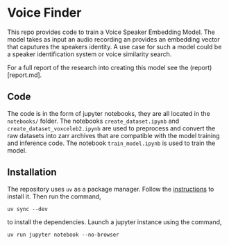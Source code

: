 # Voice Finder

This repo provides code to train a Voice Speaker Embedding Model. The model takes as input an audio recording an provides an embedding vector that caputures the speakers identity. A use case for such a model could be a speaker identification system or voice similarity search.

For a full report of the research into creating this model see the (report)[report.md].

## Code

The code is in the form of jupyter notebooks, they are all located in the `notebooks/` folder. The notebooks `create_dataset.ipynb` and `create_dataset_voxceleb2.ipynb` are used to preprocess and convert the raw datasets into zarr archives that are compatible with the model training and inference code. The notebook `train_model.ipynb` is used to train the model. 


## Installation

The repository uses `uv` as a package manager. Follow the [instructions]() to install it. Then run the command,

```
uv sync --dev
```

to install the dependencies. Launch a jupyter instance using the command,

```
uv run jupyter notebook --no-browser
```


